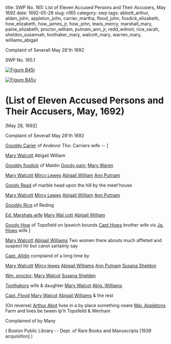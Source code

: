title: SWP No. 165: List of Eleven Accused Persons and Their Accusers, May 1692
date: 1692-05-28
slug: n165
category: swp
tags: abbott_arthur, alden_john, appleton_john, carrier_martha, flood_john, fosdick_elizabeth, how_elizabeth, how_james_jr, how_john, lewis_mercy, marshall_mary, paine_elizabeth, proctor_william, putnam_ann_jr, redd_wilmot, rice_sarah, sheldon_susannah, toothaker_mary, walcott_mary, warren_mary, williams_abigail




Complaint of Severall May 28'th 1692

<div markdown class="doc" id="n165.1">

<div class="doc_id">SWP No. 165.1</div>


<span markdown class="figure">[![Figure B45r](archives/BPL/gifs/B45A.gif)](archives/BPL/LARGE/B45A.jpg)</span>

<span markdown class="figure">[![Figure B45v](archives/BPL/gifs/B45B.gif)](archives/BPL/LARGE/B45B.jpg)</span>

# (List of Eleven Accused Persons and Their Accusers, May, 1692)

[May 28, 1692]

Complaint of Severall May 28'th 1692

[Gooddy Carier](/tag/carrier_martha.html) of Andevor Tho: Carriers wife -- ]

[Mary Walcott](/tag/walcott_mary.html) Abigail William

[Gooddy fosdick](/tag/fosdick_elizabeth.html) of Maldin [Goody pain:](/tag/paine_elizabeth.html) [Mary Waren](/tag/warren_mary.html)

[Mary Walcott](/tag/walcott_mary.html) [Mircy Lewes](/tag/lewis_mercy.html) [Abigail William](/tag/williams_abigail.html) [Ann Putnam](/tag/putnam_ann_jr.html)

[Goody Read](/tag/redd_wilmot.html) of marble head upon the hill by the meet'house

[Mary Walcott](/tag/walcott_mary.html) [Mircy Lewes](/tag/lewis_mercy.html) [Abigail William](/tag/williams_abigail.html) [Ann Putnam](/tag/putnam_ann_jr.html)

[Gooddy Rice](/tag/rice_sarah.html) of Reding

[Ed. Marshals wife](/tag/marshall_mary.html) [Mary Wal cott](/tag/walcott_mary.html) [Abigall William](/tag/williams_abigail.html)

[Goody How](/tag/how_elizabeth.html) of Topsfield on Ipswich bounds [Capt Hows](/tag/how_john.html) brother wife vis [Ja. Hows](/tag/how_james_jr.html) wife ]

[Mary Walcott](/tag/walcott_mary.html) [Abigail Williams](/tag/williams_abigail.html) Two women there abouts much affleted and suspect hir but canot sartainly say

[Capt. Alldin](/tag/alden_john.html) complaind of a long time by

[Mary Walcott](/tag/walcott_mary.html) [Mircy lewes](/tag/lewis_mercy.html) [Abigail Williams](/tag/williams_abigail.html) [Ann Putnam](/tag/putnam_ann_jr.html) [Susana Sheldon](/tag/sheldon_susannah.html) 

[Wm. proctor:](/tag/proctor_william.html) [Mary Walcot](/tag/walcott_mary.html) [Susana Shelden](/tag/sheldon_susannah.html)

[Toothakors](/tag/toothaker_mary.html) wife & daughter [Mary Walcot](/tag/walcott_mary.html) [Abig. Williams](/tag/williams_abigail.html)

[Capt. Flood](/tag/flood_john.html) [Mary Walcot](/tag/walcott_mary.html) [Abigail Williams](/tag/williams_abigail.html) & the rest

(On reverse) [Arthur Abot](/tag/abbott_arthur.html) lives in a by place something neare [Maj. Appletons](/tag/appleton_john.html) Farm and lives be tween Ip'h Topsfeild & Wenham

Complained of by Many 

( Boston Public Library -- Dept. of Rare Books and Manuscripts [1939 acquisition] )


</div>
